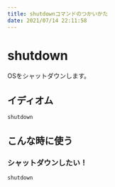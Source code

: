 ```yaml
---
title: shutdownコマンドのつかいかた
date: 2021/07/14 22:11:58
---
```


# shutdown

OSをシャットダウンします。

## イディオム

```
shutdown
```

## こんな時に使う

### シャットダウンしたい！

```
shutdown
```
